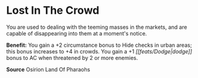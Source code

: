 ﻿---
cssclass: [feats]

---
# Lost In The Crowd

You are used to dealing with the teeming masses in the markets, and are capable of disappearing into them at a moment's notice.

**Benefit:** You gain a +2 circumstance bonus to Hide checks in urban areas; this bonus increases to +4 in crowds. You gain a +1 _[[feats/Dodge|dodge]]_ bonus to AC when threatened by 2 or more enemies.

**Source** Osirion Land Of Pharaohs